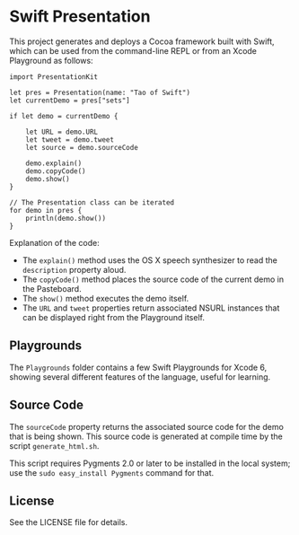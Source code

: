 # Swift Presentation

This project generates and deploys a Cocoa framework built with Swift,
which can be used from the command-line REPL or from an Xcode Playground
as follows:

    import PresentationKit

    let pres = Presentation(name: "Tao of Swift")
    let currentDemo = pres["sets"]

    if let demo = currentDemo {

        let URL = demo.URL
        let tweet = demo.tweet
        let source = demo.sourceCode

        demo.explain()
        demo.copyCode()
        demo.show()
    }

    // The Presentation class can be iterated
    for demo in pres {
        println(demo.show())
    }

Explanation of the code:

- The `explain()` method uses the OS X speech synthesizer to read the
  `description` property aloud.
- The `copyCode()` method places the source code of the current demo in
  the Pasteboard.
- The `show()` method executes the demo itself.
- The `URL` and `tweet` properties return associated NSURL instances
  that can be displayed right from the Playground itself.

## Playgrounds

The `Playgrounds` folder contains a few Swift Playgrounds for Xcode 6,
showing several different features of the language, useful for learning.

## Source Code

The `sourceCode` property returns the associated source code for the
demo that is being shown. This source code is generated at compile time
by the script `generate_html.sh`.

This script requires Pygments 2.0 or later to be installed in the local
system; use the `sudo easy_install Pygments` command for that.

## License

See the LICENSE file for details.

